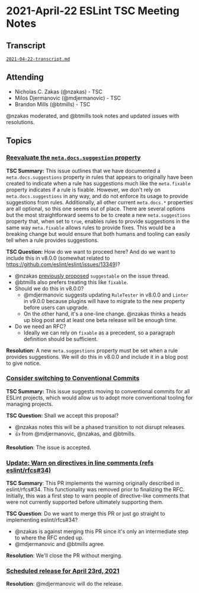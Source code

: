 # 2021-April-22 ESLint TSC Meeting Notes

## Transcript

[`2021-04-22-transcript.md`](2021-04-22-transcript.md)

## Attending

* Nicholas C. Zakas (@nzakas) - TSC
* Milos Djermanovic (@mdjermanovic) - TSC
* Brandon Mills (@btmills) - TSC

@nzakas moderated, and @btmills took notes and updated issues with resolutions.

## Topics

### [Reevaluate the `meta.docs.suggestion` property](https://github.com/eslint/eslint/issues/14312)

**TSC Summary:** This issue outlines that we have documented a `meta.docs.suggestions` property in rules that appears to originally have been created to indicate when a rule has suggestions much like the `meta.fixable` property indicates if a rule is fixable. However, we don't rely on `meta.docs.suggestions` in any way, and do not enforce its usage to provide suggestions from rules. Additionally, all other current `meta.docs.*` properties are all optional, so this one seems out of place. There are several options but the most straightforward seems to be to create a new `meta.suggestions` property that, when set to `true`, enables rules to provide suggestions in the same way `meta.fixable` allows rules to provide fixes. This would be a breaking change but would ensure that both humans and tooling can easily tell when a rule provides suggestions.

**TSC Question:** How do we want to proceed here? And do we want to include this in v8.0.0 (somewhat related to https://github.com/eslint/eslint/issues/13349)?

* @nzakas [previously proposed](https://github.com/eslint/eslint/issues/14312#issuecomment-824253440) `suggestable` on the issue thread.
* @btmills also prefers treating this like `fixable`.
* Should we do this in v8.0.0?
  * @mdjermanovic suggests updating `RuleTester` in v8.0.0 and `Linter` in v9.0.0 because plugins will have to migrate to the new property before users can upgrade.
  * On the other hand, it's a one-line change. @nzakas thinks a heads up blog post and at least one beta release will be enough time.
* Do we need an RFC?
  * Ideally we can rely on `fixable` as a precedent, so a paragraph definition should be sufficient.

**Resolution**: A new `meta.suggestions` property must be set when a rule provides suggestions. We will do this in v8.0.0 and include it in a blog post to give notice.

### [Consider switching to Conventional Commits](https://github.com/eslint/eslint/issues/14231)

**TSC Summary:** This issue suggests moving to conventional commits for all ESLint projects, which would allow us to adopt more conventional tooling for managing projects.

**TSC Question:** Shall we accept this proposal?

* @nzakas notes this will be a phased transition to not disrupt releases.
* :+1: from @mdjermanovic, @nzakas, and @btmills.

**Resolution**: The issue is accepted.

### [Update: Warn on directives in line comments (refs eslint/rfcs#34)](https://github.com/eslint/eslint/pull/12397)

**TSC Summary**: This PR implements the warning originally described in eslint/rfcs#34. This functionality was removed prior to finalizing the RFC. Initially, this was a first step to warn people of directive-like comments that were not currently supported before ultimately supporting them.

**TSC Question**:  Do we want to merge this PR or just go straight to implementing eslint/rfcs#34?

* @nzakas is against merging this PR since it's only an intermediate step to where the RFC ended up.
* @mdjermanovic and @btmills agree.

**Resolution**: We'll close the PR without merging.

### [Scheduled release for April 23rd, 2021](https://github.com/eslint/eslint/issues/14319)

**Resolution**: @mdjermanovic will do the release.
